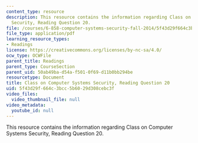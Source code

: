 ```yaml
---
content_type: resource
description: This resource contains the information regarding Class on Computer Systems
  Security, Reading Question 20.
file: /courses/6-858-computer-systems-security-fall-2014/5f43d29f664c3bcc5b6029d308cebc3f_MIT6_858F14_Reading20.pdf
file_type: application/pdf
learning_resource_types:
- Readings
license: https://creativecommons.org/licenses/by-nc-sa/4.0/
ocw_type: OCWFile
parent_title: Readings
parent_type: CourseSection
parent_uid: 50ab49ba-d54a-f501-0f69-d11b0bb294be
resourcetype: Document
title: Class on Computer Systems Security, Reading Question 20
uid: 5f43d29f-664c-3bcc-5b60-29d308cebc3f
video_files:
  video_thumbnail_file: null
video_metadata:
  youtube_id: null
---
```

This resource contains the information regarding Class on Computer Systems Security, Reading Question 20.